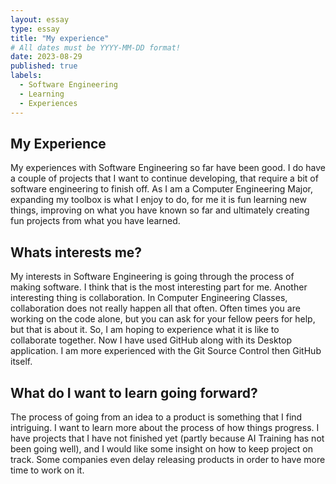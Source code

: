 ```yaml
---
layout: essay
type: essay
title: "My experience"
# All dates must be YYYY-MM-DD format!
date: 2023-08-29
published: true
labels:
  - Software Engineering
  - Learning
  - Experiences
---
```


## My Experience

My experiences with Software Engineering so far have been good. I do have a couple of projects that I want to continue developing, that require a bit of software engineering to finish off. As I am a Computer Engineering Major, expanding my toolbox is what I enjoy to do, for me it is fun learning new things, improving on what you have known so far and ultimately creating fun projects from what you have learned.

## Whats interests me?

My interests in Software Engineering is going through the process of making software. I think that is the most interesting part for me. Another interesting thing is collaboration. In Computer Engineering Classes, collaboration does not really happen all that often. Often times you are working on the code alone, but you can ask for your fellow peers for help, but that is about it. So, I am hoping to experience what it is like to collaborate together. Now I have used GitHub along with its Desktop application. I am more experienced with the Git Source Control then GitHub itself.

## What do I want to learn going forward?

The process of going from an idea to a product is something that I find intriguing. I want to learn more about the process of how things progress. I have projects that I have not finished yet (partly because AI Training has not been going well), and I would like some insight on how to keep project on track. Some companies even delay releasing products in order to have more time to work on it.

